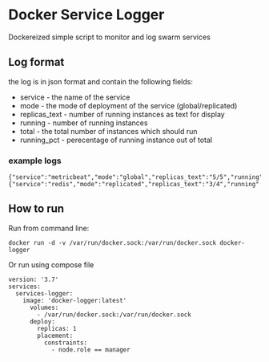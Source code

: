 # Docker Service Logger
Dockereized simple script to monitor and log swarm services

## Log format
the log is in json format and contain the following fields:
* service - the name of the service
* mode - the mode of deployment of the service (global/replicated)
* replicas_text - number of running instances as text for display
* running - number of running instances
* total - the total number of instances which should run
* running_pct - perecentage of running instance out of total

### example logs 
```
{"service":"metricbeat","mode":"global","replicas_text":"5/5","running":5,"total":5,"running_pct":1}
{"service":"redis","mode":"replicated","replicas_text":"3/4","running":3,"total":4,"running_pct":0.75}
```

## How to run
Run from command line:
```
docker run -d -v /var/run/docker.sock:/var/run/docker.sock docker-logger
```
Or run using compose file
```
version: '3.7'
services:
  services-logger:
    image: 'docker-logger:latest'
      volumes:
        - /var/run/docker.sock:/var/run/docker.sock
      deploy:
        replicas: 1
        placement:
          constraints:
            - node.role == manager
```
